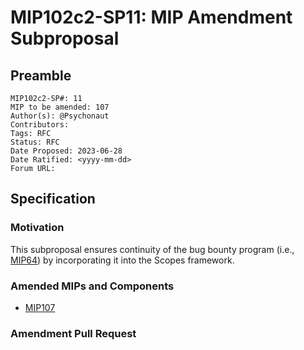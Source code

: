 # MIP102c2-SP11: MIP Amendment Subproposal

## Preamble

```
MIP102c2-SP#: 11
MIP to be amended: 107
Author(s): @Psychonaut
Contributors:
Tags: RFC
Status: RFC
Date Proposed: 2023-06-28
Date Ratified: <yyyy-mm-dd>
Forum URL: 
```
## Specification

### Motivation

This subproposal ensures continuity of the bug bounty program (i.e., [MIP64](https://mips.makerdao.com/mips/details/MIP64)) by incorporating it into the Scopes framework.

### Amended MIPs and Components

* [MIP107](https://mips.makerdao.com/mips/details/MIP107)

### Amendment Pull Request

